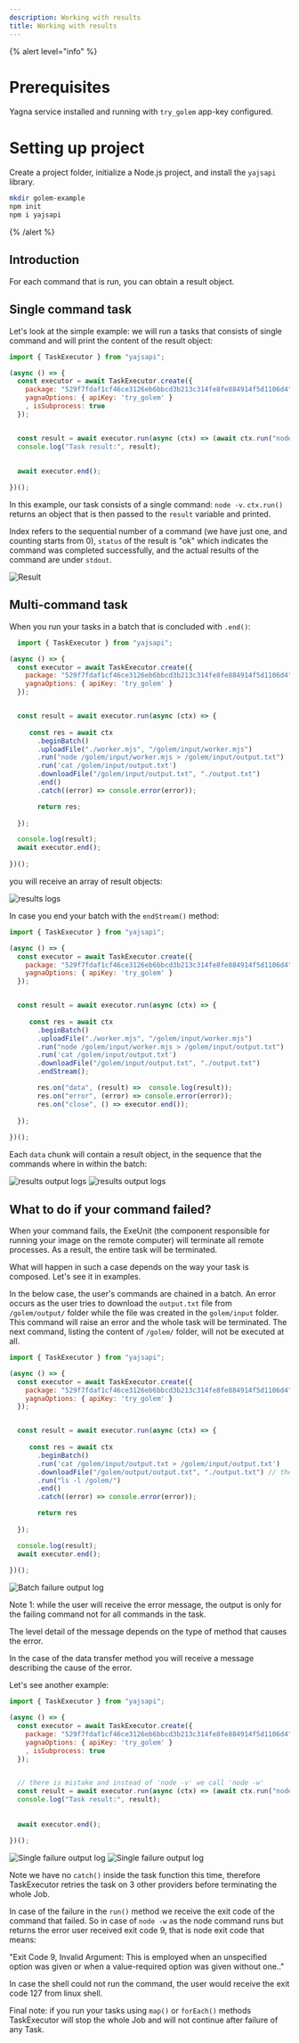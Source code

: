 ```yaml
---
description: Working with results
title: Working with results
---
```



{% alert level="info" %}

# Prerequisites 
Yagna service installed and running with `try_golem` app-key configured.

# Setting up project

Create a project folder, initialize a Node.js project, and install the `yajsapi` library.

```bash
mkdir golem-example
npm init
npm i yajsapi
```
{% /alert %}



## Introduction

For each command that is run, you can obtain a result object.

## Single command task

Let's look at the simple example: we will run a tasks that consists of single command and will print the content of the result object:

```js
import { TaskExecutor } from "yajsapi";

(async () => {
  const executor = await TaskExecutor.create({
    package: "529f7fdaf1cf46ce3126eb6bbcd3b213c314fe8fe884914f5d1106d4",    
    yagnaOptions: { apiKey: 'try_golem' }
    , isSubprocess: true
  });


  const result = await executor.run(async (ctx) => (await ctx.run("node -v")));
  console.log("Task result:", result);
  
   
  await executor.end();

})();
```

In this example, our task consists of a single command: `node -v`. `ctx.run()` returns an object that is then passed to the `result` variable and printed.

Index refers to the sequential number of a command (we have just one, and counting starts from 0),
`status` of the result is "ok" which indicates the command was completed successfully, and the actual results of the command are under `stdout`.


![Result ](/result_log.png)


## Multi-command task

When you run your tasks in a batch that is concluded with `.end()`: 
  
```js
  import { TaskExecutor } from "yajsapi";

(async () => {
  const executor = await TaskExecutor.create({
    package: "529f7fdaf1cf46ce3126eb6bbcd3b213c314fe8fe884914f5d1106d4",    
    yagnaOptions: { apiKey: 'try_golem' }
  });


  const result = await executor.run(async (ctx) => {
     
     const res = await ctx
       .beginBatch()
       .uploadFile("./worker.mjs", "/golem/input/worker.mjs")
       .run("node /golem/input/worker.mjs > /golem/input/output.txt")
       .run('cat /golem/input/output.txt')
       .downloadFile("/golem/input/output.txt", "./output.txt")
       .end()
       .catch((error) => console.error(error));

       return res;
       
  });

  console.log(result);
  await executor.end();
 
})();
```
  
you will receive an array of result objects:

![results logs](/result_batch_log.png) 


In case you end your batch with the `endStream()` method:

```js
import { TaskExecutor } from "yajsapi";

(async () => {
  const executor = await TaskExecutor.create({
    package: "529f7fdaf1cf46ce3126eb6bbcd3b213c314fe8fe884914f5d1106d4",    
    yagnaOptions: { apiKey: 'try_golem' }
  });


  const result = await executor.run(async (ctx) => {
     
     const res = await ctx
       .beginBatch()
       .uploadFile("./worker.mjs", "/golem/input/worker.mjs")
       .run("node /golem/input/worker.mjs > /golem/input/output.txt")
       .run('cat /golem/input/output.txt')
       .downloadFile("/golem/input/output.txt", "./output.txt")
       .endStream();

       res.on("data", (result) =>  console.log(result));
       res.on("error", (error) => console.error(error));
       res.on("close", () => executor.end());
    
  });
 
})();

```
Each `data` chunk will contain a result object, in the sequence that the commands where in within the batch:

![results output logs](/batch_result_endstream_1.png) 
![results output logs](/batch_result_endstream_2.png) 

      
##  What to do if your command failed?
  
When your command fails, the ExeUnit (the component responsible for running your image on the remote computer) will terminate all remote processes. As a result, the entire task will be terminated.

What will happen in such a case depends on the way your task is composed. Let's see it in examples.

In the below case, the user's commands are chained in a batch. An error occurs as the user tries to download the `output.txt` file from `/golem/output/` folder while the file was created in the `golem/input` folder.
This command will raise an error and the whole task will be terminated. The next command, listing the content of `/golem/` folder, will not be executed at all.

```js
import { TaskExecutor } from "yajsapi";

(async () => {
  const executor = await TaskExecutor.create({
    package: "529f7fdaf1cf46ce3126eb6bbcd3b213c314fe8fe884914f5d1106d4",    
    yagnaOptions: { apiKey: 'try_golem' }
  });


  const result = await executor.run(async (ctx) => {
     
     const res = await ctx
       .beginBatch()
       .run('cat /golem/input/output.txt > /golem/input/output.txt')
       .downloadFile("/golem/output/output.txt", "./output.txt") // there is no such file in output folder
       .run("ls -l /golem/") 
       .end()
       .catch((error) => console.error(error));

       return res
       
  });

  console.log(result);
  await executor.end();
 
})();
```
![Batch failure output log](/bad_result_single_log.png)

Note 1: while the user will receive the error message, the output is only for the failing command not for all commands in the task. 

The level detail of the message depends on the type of method that causes the error.

In the case of the data transfer method you will receive a message describing the cause of the error.

Let's see another example:

```js
import { TaskExecutor } from "yajsapi";

(async () => {
  const executor = await TaskExecutor.create({
    package: "529f7fdaf1cf46ce3126eb6bbcd3b213c314fe8fe884914f5d1106d4",    
    yagnaOptions: { apiKey: 'try_golem' }
    , isSubprocess: true
  });


  // there is mistake and instead of 'node -v' we call 'node -w' 
  const result = await executor.run(async (ctx) => (await ctx.run("node -w")));
  console.log("Task result:", result);
  
   
  await executor.end();

})();

```

![Single failure output log](/bad_result_log_1.png)
![Single failure output log](/bad_result_log_2.png)

Note we have no `catch()` inside the task function this time, therefore TaskExecutor retries the task on 3 other providers before terminating the whole Job. 

In case of the failure in the `run()` method we receive the exit code of the command that failed.
So in case of `node -w` as the node command runs but returns the error user received exit code 9, that is node exit code that means:

"Exit Code 9, Invalid Argument: This is employed when an unspecified option was given or when a value-required option was given without one.."

In case the shell could not run the command, the user would receive the exit code 127 from linux shell. 

Final note: if you run your tasks using `map()` or `forEach()` methods TaskExecutor will stop the whole Job and will not continue after failure of any Task.


